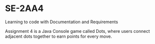 # SE-2AA4
Learning to code with Documentation and Requirements

Assignment 4 is a Java Console game called Dots, where users connect adjacent dots together to earn points for every move.
